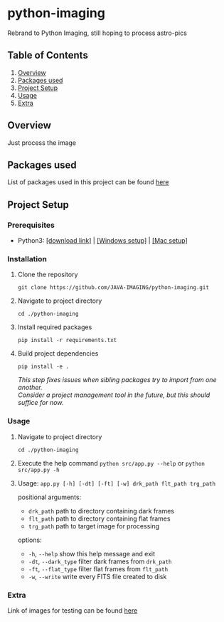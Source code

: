 #   python-imaging
Rebrand to Python Imaging, still hoping to process astro-pics

## Table of Contents
1. [Overview](#overview)
2. [Packages used](#packages-used)
3. [Project Setup](#project-setup)
4. [Usage](#usage)
5. [Extra](#extra)


##  Overview

Just process the image

##  Packages used

List of packages used in this project can be found [here](./requirements.txt)

##  Project Setup

### Prerequisites

- Python3: [[download link]](https://www.python.org/downloads/) | [[Windows setup]](https://docs.python.org/3/using/windows.html) | [[Mac setup]](https://docs.python.org/3/using/mac.html)

### Installation

1. Clone the repository

    `git clone https://github.com/JAVA-IMAGING/python-imaging.git`

2. Navigate to project directory

    `cd ./python-imaging`

3. Install required packages

    `pip install -r requirements.txt`

4. Build project dependencies

    `pip install -e .`

    _This step fixes issues when sibling packages try to import from one another. \
     Consider a project management tool in the future, but this should suffice for now._

### Usage

1. Navigate to project directory

    `cd ./python-imaging`

2. Execute the help command `python src/app.py --help` or `python src/app.py -h`

3. Usage: `app.py [-h] [-dt] [-ft] [-w] drk_path flt_path trg_path`

    positional arguments:
    - `drk_path` path to directory containing dark frames
    - `flt_path` path to directory containing flat frames
    - `trg_path` path to target image for processing

    options:
    - `-h`, `--help`        show this help message and exit
    - `-dt`, `--dark_type`  filter dark frames from `drk_path`
    - `-ft`, `--flat_type`  filter flat frames from `flt_path`
    - `-w`, `--write`       write every FITS file created to disk

### Extra

Link of images for testing can be found [here](https://iit0-my.sharepoint.com/:f:/g/personal/wwardhana_hawk_iit_edu/EsHAoRq5BUBHkgIPb5H6_vsBGeuHyavdDJV1L-zBt-4YEg?e=XDoTTP)